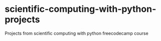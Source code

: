 # scientific-computing-with-python-projects
Projects from scientific computing with python freecodecamp course
